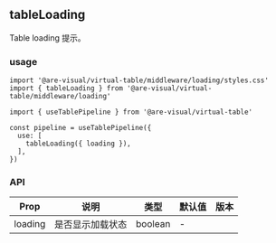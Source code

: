## tableLoading

Table loading 提示。

### usage

```tsx
import '@are-visual/virtual-table/middleware/loading/styles.css'
import { tableLoading } from '@are-visual/virtual-table/middleware/loading'

import { useTablePipeline } from '@are-visual/virtual-table'

const pipeline = useTablePipeline({
  use: [
    tableLoading({ loading }),
  ],
})
```

### API

| Prop      | 说明                                  | 类型             | 默认值 | 版本 |
| --------- | ------------------------------------- | ---------------- | ------ | ---- |
| loading | 是否显示加载状态                      | boolean           | -      |      |
